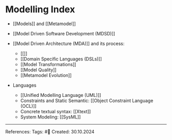 # Modelling Index

- [[Models]] and [[Metamodel]]
- [[Model Driven Software Development (MDSD)]]

- [[Model Driven Architecture (MDA)]] and its process:
	- [[]]
	- [[Domain Specific Languages (DSLs)]]
	- [[Model Transformations]]
	- [[Model Quality]]
	- [[Metamodel Evolution]]

- Languages
	- [[Unified Modelling Language (UML)]]
	- Constraints and Static Semantic: [[Object Constraint Language (OCL)]]
	- Concrete textual syntax: [[Xtext]]
	- System Modeling: [[SysML]]

---

References: 
Tags: #📑 
Created: 30.10.2024